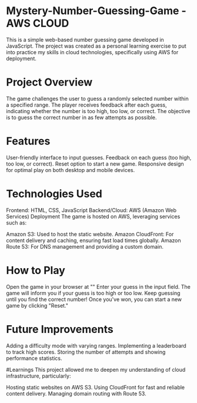 # Mystery-Number-Guessing-Game - AWS CLOUD 
This is a simple web-based number guessing game developed in JavaScript. The project was created as a personal learning exercise to put into practice my skills in cloud technologies, specifically using AWS for deployment.

# Project Overview
The game challenges the user to guess a randomly selected number within a specified range. The player receives feedback after each guess, indicating whether the number is too high, too low, or correct. The objective is to guess the correct number in as few attempts as possible.

# Features
User-friendly interface to input guesses.
Feedback on each guess (too high, too low, or correct).
Reset option to start a new game.
Responsive design for optimal play on both desktop and mobile devices.
# Technologies Used
Frontend: HTML, CSS, JavaScript
Backend/Cloud: AWS (Amazon Web Services)
Deployment
The game is hosted on AWS, leveraging services such as:

Amazon S3: Used to host the static website.
Amazon CloudFront: For content delivery and caching, ensuring fast load times globally.
Amazon Route 53: For DNS management and providing a custom domain.
# How to Play
Open the game in your browser at ""
Enter your guess in the input field.
The game will inform you if your guess is too high or too low.
Keep guessing until you find the correct number!
Once you've won, you can start a new game by clicking "Reset."

# Future Improvements
Adding a difficulty mode with varying ranges.
Implementing a leaderboard to track high scores.
Storing the number of attempts and showing performance statistics.

#Learnings
This project allowed me to deepen my understanding of cloud infrastructure, particularly:

Hosting static websites on AWS S3.
Using CloudFront for fast and reliable content delivery.
Managing domain routing with Route 53.
